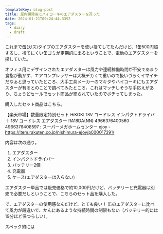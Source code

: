 ```yaml
---
templateKey: blog-post
title: 屋内掃除用にハイコーキのエアダスターを買った
date: 2024-01-21T09:24:44.339Z
tags:
  - diary
  - draft
---
```


これまで缶(ガス)タイプのエアダスターを使い捨てしてたんだけど、1缶500円超するし、捨てにくい缶ゴミが定期的に出るということで、電動のエアダスターを探していた。

オフィス用にデザインされたエアダスターは風力や連続稼働時間が不安であまり食指が動かず、エアコンプレッサーは大概デカくて重いので扱いづらくイマイチだなぁと思っていたところ、大手工具メーカーのマキタやハイコーキにもエアダスターが有るとのことで調べてみたところ、これはマッチしそうな手応えがあり、ちょうどセールでセット商品が売られていたのでポチってしまった。

購入したセット商品はこちら。

【楽天市場】数量限定特別セット HiKOKI 18V コードレス インパクトドライバ ＋ 18V コードレス エアダスター RA18DA(NN) 4966376400560 4966376408597 : スーパーメガホームセンター ejoy - https://item.rakuten.co.jp/nishimura-ejoy/p000017391/

内容は次の通り。

1. エアダスター
2. インパクトドライバー
3. バッテリー2個
4. 充電器
5. ケース(エアダスターは入らない)

エアダスター単品では販売価格で約10,000円だけど、バッテリーと充電器は別売で必要だしということで、こちらのセット品を購入した。

で、エアダスターの使用感なんだけど、とても良い！
缶のエアダスターに比べて風力が段違いで、かんにあるような持続時間の制限もない（バッテリー的には19分ほど保つらしい）。

スペック的には